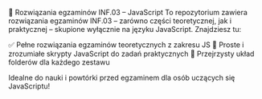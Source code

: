 📁 Rozwiązania egzaminów INF.03 – JavaScript
To repozytorium zawiera rozwiązania egzaminów INF.03 – zarówno części teoretycznej, jak i praktycznej – skupione wyłącznie na języku JavaScript. Znajdziesz tu:

✅ Pełne rozwiązania egzaminów teoretycznych z zakresu JS
🧠 Proste i zrozumiałe skrypty JavaScript do zadań praktycznych
📂 Przejrzysty układ folderów dla każdego zestawu

Idealne do nauki i powtórki przed egzaminem dla osób uczących się JavaScriptu!

